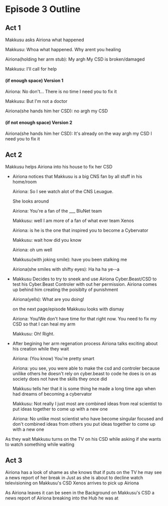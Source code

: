# Episode 3 Outline
## Act 1
Makkusu asks Airiona what happened

Makkusu: Whoa what happened. Why arent you healing
		
Airiona(holding her arm stub): My argh My CSD is broken/damaged
		
Makkusu: I'll call for help
		
#### (if enough space) Version 1
Airiona: No don't... There is no time I need you to fix it
		
Makkusu: But I'm not a doctor 
		
Airiona(she hands him her CSD): no argh my CSD
		
#### (if not enough space) Version 2
Airiona(she hands him her CSD): It's already on the way argh my CSD I need you to fix it

## Act 2
Makkusu helps Airiona into his house to fix her CSD

- Airiona notices that Makkusu is a big CNS fan by all stuff in his home/room
  
  Airiona: So I see watch alot of the CNS Leuague. 
  
  She looks around
  
  Airiona: You're a fan of the ___ BluNet team
  
  Makkusu: well I am more of a fan of what ever team Xenos 
  
  Airiona: is he is the one that inspired you to become a Cybervator
  
  Makkusu: wait how did you know
  
  Airiona: oh um well
  
  Makkusu(with joking smile): have you been stalking me
  
  Airiona(she smiles with shifty eyes): Ha ha ha ye--a

- Makkusu Decides to try to sneek and use Airiona Cyber.Beast/CSD to test his Cyber.Beast Controler with out her permission. Airiona comes up behind him creating the poisiblty of punishment
			
  Airiona(yells): What are you doing!
			
  on the next page/episode Makkusu looks with dismay
			
  Airiona: You/We don't have time for that right now. You need to fix my CSD so that I can heal my arm
			
  Makkusu: Oh! Right.
			
- After begining her arm regenation process Airiona talks exciting about his creation while they wait
		
	Airiona: (You know) You're pretty smart 
			
	Airiona: you see, you were able to make the csd and controler because unilike others he doesn't rely on cyber.beast to code he does is on as society does not have the skills they once did
			
	Makkusu tells her that it is some thing he made a long time ago when had dreams of becoming a cybervator
			
	Makkusu: Not really I just most are combined ideas from real scientist to put ideas together to come up with a new one
	
	Airiona: No unlike most scientist who have become singular focused and don't combined ideas from others you put ideas together to come up with a new one
      
As they wait Makkusu turns on the TV on his CSD while asking if she wants to watch something while waiting
## Act 3
Airiona has a look of shame as she knows that if puts on the TV he may see a news report of her break in
Just as she is about to decline watch televisioning on Makkusu's CSD Xenos arrives to pick up Airiona

As Airiona leaves it can be seen in the Background on Makkusu's CSD a news report of Airiona breaking into the Hub he was at
